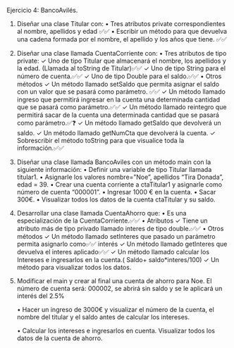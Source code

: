 Ejercicio 4: BancoAvilés.

1. Diseñar una clase Titular con:
        • Tres atributos private correspondientes al nombre, apellidos y edad ✅✅
        • Escribir un método para que devuelva una cadena formada por el nombre, el apellido y
        los años que tiene. ✅✅


2. Diseñar una clase llamada CuentaCorriente con:
    • Tres atributos de tipo private:
        ✓ Uno de tipo Titular que almacenará el nombre, los apellidos y la edad. 
            (Llamada al toString de Titular)✅✅
        ✓ Uno de tipo String para el número de cuenta.✅✅
        ✓ Uno de tipo Double para el saldo.✅✅
    • Otros métodos
        ✓ Un método llamado setSaldo que permita asignar el saldo con un valor que se pasará como parámetro. ✅✅
        ✓ Un método llamado ingreso que permitirá ingresar en la cuenta una determinada cantidad que se pasará como parámetro.✅✅
        ✓ Un método llamado reintegro que permitirá sacar de la cuenta una determinada
        cantidad que se pasará como parámetro.✅❓
        ✓ Un método llamado getSaldo que devolverá un saldo.
        ✓ Un método llamado getNumCta que devolverá la cuenta.
        ✓ Sobrescribir el método toString para que visualice toda la información.✅✅


3. Diseñar una clase llamada BancoAviles con un método main con la siguiente información:
    • Definir una variable de tipo Titular llamada titular1.
    • Asignarle los valores nombre=”Noe”, apellidos “Tira Donada”, edad = 39.
    • Crear una cuenta corriente a ctaTitular1 y asignarle como número de cuenta “000001”.
    • Ingresar 1000 € en la cuenta.
    • Sacar 300€.
    • Visualizar todos los datos de la cuenta ctaTitular y su saldo.

4. Desarrollar una clase llamada CuentaAhorro que:
    • Es una especialización de la CuentaCorriente.✅✅
    • Atributos
        ✓ Tiene un atributo más de tipo privado llamado interes de tipo double.✅✅
    • Otros métodos
        ✓ Un método llamado setInteres que pasado un parámetro permita asignarlo como✅✅
        interés
        ✓ Un método llamado getInteres que devuelva el interes aplicado✅✅
        ✓ Un método llamado calcular los Intereses e ingresarlos en la cuenta.( Saldo+
        saldo*interes/100)
        ✓ Un método para visualizar todos los datos.

5. Modificar el main y crear al final una cuenta de ahorro para Noe. 
    El número de cuenta será: 000002, se abrirá sin saldo y se le aplicará un interés del 2.5%
    
    • Hacer un ingreso de 3000€ y visualizar el número de la cuenta, el nombre del titular y el
    saldo antes de calcular los intereses.
    
    • Calcular los intereses e ingresarlos en cuenta. Visualizar todos los datos de la cuenta de
    ahorro.